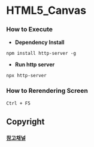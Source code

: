# HTML5_Canvas


### How to Execute

- **Dependency Install**
```
npm install http-server -g
```

- **Run http server**
```
npx http-server
```


### How to Rerendering Screen
```
Ctrl + F5
```



## Copyright
#### [참고채널](https://www.youtube.com/user/cmiscm)